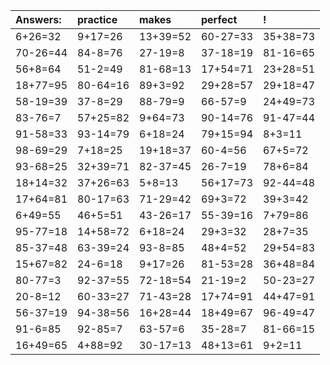 | Answers: | practice | makes | perfect | ! |
| :--- | :--- | :--- | :--- | :--- |
| 6+26=32 | 9+17=26 | 13+39=52 | 60-27=33 | 35+38=73 | 
| 70-26=44 | 84-8=76 | 27-19=8 | 37-18=19 | 81-16=65 | 
| 56+8=64 | 51-2=49 | 81-68=13 | 17+54=71 | 23+28=51 | 
| 18+77=95 | 80-64=16 | 89+3=92 | 29+28=57 | 29+18=47 | 
| 58-19=39 | 37-8=29 | 88-79=9 | 66-57=9 | 24+49=73 | 
| 83-76=7 | 57+25=82 | 9+64=73 | 90-14=76 | 91-47=44 | 
| 91-58=33 | 93-14=79 | 6+18=24 | 79+15=94 | 8+3=11 | 
| 98-69=29 | 7+18=25 | 19+18=37 | 60-4=56 | 67+5=72 | 
| 93-68=25 | 32+39=71 | 82-37=45 | 26-7=19 | 78+6=84 | 
| 18+14=32 | 37+26=63 | 5+8=13 | 56+17=73 | 92-44=48 | 
| 17+64=81 | 80-17=63 | 71-29=42 | 69+3=72 | 39+3=42 | 
| 6+49=55 | 46+5=51 | 43-26=17 | 55-39=16 | 7+79=86 | 
| 95-77=18 | 14+58=72 | 6+18=24 | 29+3=32 | 28+7=35 | 
| 85-37=48 | 63-39=24 | 93-8=85 | 48+4=52 | 29+54=83 | 
| 15+67=82 | 24-6=18 | 9+17=26 | 81-53=28 | 36+48=84 | 
| 80-77=3 | 92-37=55 | 72-18=54 | 21-19=2 | 50-23=27 | 
| 20-8=12 | 60-33=27 | 71-43=28 | 17+74=91 | 44+47=91 | 
| 56-37=19 | 94-38=56 | 16+28=44 | 18+49=67 | 96-49=47 | 
| 91-6=85 | 92-85=7 | 63-57=6 | 35-28=7 | 81-66=15 | 
| 16+49=65 | 4+88=92 | 30-17=13 | 48+13=61 | 9+2=11 | 
